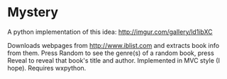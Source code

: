 Mystery
=======

A python implementation of this idea: http://imgur.com/gallery/ld1ibXC


Downloads webpages from http://www.iblist.com and extracts book info from them. Press Random to see the genre(s) of a random book, press Reveal to reveal that book's title and author.
Implemented in MVC style (I hope). 
Requires wxpython.
